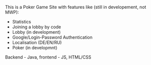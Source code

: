 This is a Poker Game Site with features like (still in developement, not MWP):
- Statistics
- Joining a lobby by code
- Lobby (in development)
- Google/Login-Password Authentication
- Localisation (DE/EN/RU)
- Poker (in developmnt)

Backend - Java, frontend - JS, HTML/CSS
